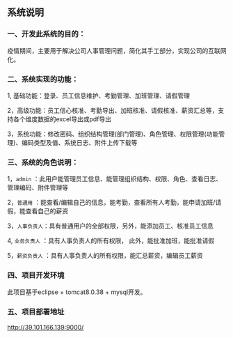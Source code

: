 ## 系统说明
### 一、开发此系统的目的：

疫情期间，主要用于解决公司人事管理问题，简化其手工部分，实现公司的互联网化。

### 二、系统实现的功能：

1, 基础功能：登录、员工信息维护、考勤管理、加班管理、请假管理

2，高级功能：员工信心核准、考勤导出、加班核准、请假核准、薪资汇总等，支持各个维度数据的excel导出或pdf导出

3，系统功能：修改密码、组织结构管理(部门管理)、角色管理、权限管理(功能管理)、编码类型及值、系统日志、附件上传下载等

### 三、系统的角色说明：

1，`admin` ：此用户能管理员工信息、能管理组织结构、权限、角色、查看日志、管理编码、附件管理等

2，`普通用` ：能查看/编辑自己的信息，能考勤，查看所有人考勤，能申请加班/请假，能查看自己的薪资

3，`人事负责人`：具有普通用户的全部权限，另外，能添加员工、核准员工信息

4, `业务负责人` ：具有人事负责人的所有权限， 此外，能批准加班，能批准请假

5，`薪资负责人` ：具有人事负责人的所有权限，能汇总薪资，编辑员工薪资

### 四、项目开发环境

此项目基于eclipse + tomcat8.0.38 + mysql开发。

### 五、项目部署地址

http://39.101.166.139:9000/

